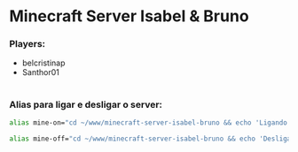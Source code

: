 # Minecraft Server Isabel & Bruno

### Players:
- belcristinap
- Santhor01

#
### Alias para ligar e desligar o server:

```sh
alias mine-on="cd ~/www/minecraft-server-isabel-bruno && echo 'Ligando servidor Minecraft...\n' && docker-compose up -d && echo '\nServidor Minecraft ligado...'"

alias mine-off="cd ~/www/minecraft-server-isabel-bruno && echo 'Desligando servidor Minecraft...\n' && docker-compose stop && echo '\nServidor Minecraft desligado...\n' && echo 'Fazendo backup...' && cd data && zip -r $(date +"%Y-%m-%d_%H-%M-%S")_backup.zip * >> /dev/null && cp -r *_backup.zip /mnt/c/Users/bruno/GoogleDrive/Documentos-Google-Drive/backups/minecraft/server-isabel-bruno/ && rm -rf *_backup.zip && cd && echo 'Backup feito...'"
```